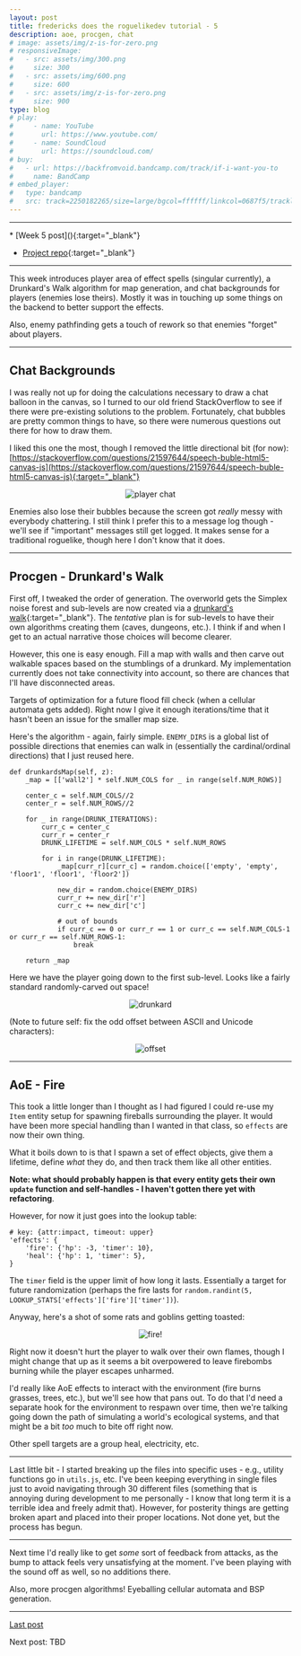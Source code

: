 ```yaml
---
layout: post
title: fredericks does the roguelikedev tutorial - 5
description: aoe, procgen, chat
# image: assets/img/z-is-for-zero.png
# responsiveImage:
#   - src: assets/img/300.png
#     size: 300
#   - src: assets/img/600.png
#     size: 600
#   - src: assets/img/z-is-for-zero.png
#     size: 900
type: blog
# play:
#     - name: YouTube
#       url: https://www.youtube.com/
#     - name: SoundCloud
#       url: https://soundcloud.com/
# buy:
#   - url: https://backfromvoid.bandcamp.com/track/if-i-want-you-to
#     name: BandCamp
# embed_player:
#   type: bandcamp
#   src: track=2250182265/size=large/bgcol=ffffff/linkcol=0687f5/tracklist=false/artwork=small/transparent=true/
---
```

<hr size="1" />
* [Week 5 post](){:target="_blank"}

* [Project repo](https://github.com/efredericks/RL-MMO){:target="_blank"}

<hr size="1" />

This week introduces player area of effect spells (singular currently), a Drunkard's Walk algorithm for map generation, and chat backgrounds for players (enemies lose theirs).  Mostly it was in touching up some things on the backend to better support the effects.

Also, enemy pathfinding gets a touch of rework so that enemies "forget" about players.

---

## Chat Backgrounds

I was really not up for doing the calculations necessary to draw a chat balloon in the canvas, so I turned to our old friend StackOverflow to see if there were pre-existing solutions to the problem.  Fortunately, chat bubbles are pretty common things to have, so there were numerous questions out there for how to draw them.

I liked this one the most, though I removed the little directional bit (for now):  [https://stackoverflow.com/questions/21597644/speech-buble-html5-canvas-js](https://stackoverflow.com/questions/21597644/speech-buble-html5-canvas-js){:target="_blank"}

<div align="center">
  <img src="https://i.imgur.com/G55Vmv6.png" alt="player chat" title="player chat" />
</div>

Enemies also lose their bubbles because the screen got *really* messy with everybody chattering.  I still think I prefer this to a message log though - we'll see if "important" messages still get logged.  It makes sense for a traditional roguelike, though here I don't know that it does.

---

## Procgen - Drunkard's Walk

First off, I tweaked the order of generation.  The overworld gets the Simplex noise forest and sub-levels are now created via a [drunkard's walk](https://en.wikipedia.org/wiki/Random_walk){:target="_blank"}.  The *tentative* plan is for sub-levels to have their own algorithms creating them (caves, dungeons, etc.).  I think if and when I get to an actual narrative those choices will become clearer.  

However, this one is easy enough.  Fill a map with walls and then carve out walkable spaces based on the stumblings of a drunkard.  My implementation currently does not take connectivity into account, so there are chances that I'll have disconnected areas.

Targets of optimization for a future flood fill check (when a cellular automata gets added).  Right now I give it enough iterations/time that it hasn't been an issue for the smaller map size.

Here's the algorithm - again, fairly simple.  `ENEMY_DIRS` is a global list of possible directions that enemies can walk in (essentially the cardinal/ordinal directions) that I just reused here.

```
def drunkardsMap(self, z):
    _map = [['wall2'] * self.NUM_COLS for _ in range(self.NUM_ROWS)]

    center_c = self.NUM_COLS//2
    center_r = self.NUM_ROWS//2

    for _ in range(DRUNK_ITERATIONS):
        curr_c = center_c
        curr_r = center_r
        DRUNK_LIFETIME = self.NUM_COLS * self.NUM_ROWS

        for i in range(DRUNK_LIFETIME):
            _map[curr_r][curr_c] = random.choice(['empty', 'empty', 'floor1', 'floor1', 'floor2'])

            new_dir = random.choice(ENEMY_DIRS)
            curr_r += new_dir['r']
            curr_c += new_dir['c']

            # out of bounds
            if curr_c == 0 or curr_r == 1 or curr_c == self.NUM_COLS-1 or curr_r == self.NUM_ROWS-1:
                break

    return _map
```

Here we have the player going down to the first sub-level.  Looks like a fairly standard randomly-carved out space!

<div align="center">
  <img src="https://i.imgur.com/a2T233M.gif" alt="drunkard" title="drunkard" />
</div>

(Note to future self: fix the odd offset between ASCII and Unicode characters):

<div align="center">
  <img src="https://i.imgur.com/DjVFihK.png" alt="offset" title="offset" />
</div>


---

## AoE - Fire 

This took a little longer than I thought as I had figured I could re-use my `Item` entity setup for spawning fireballs surrounding the player.  It would have been more special handling than I wanted in that class, so `effects` are now their own thing.  

What it boils down to is that I spawn a set of effect objects, give them a lifetime, define *what* they do, and then track them like all other entities.

**Note: what should probably happen is that every entity gets their own `update` function and self-handles - I haven't gotten there yet with refactoring**.

However, for now it just goes into the lookup table:

```
# key: {attr:impact, timeout: upper}
'effects': {
    'fire': {'hp': -3, 'timer': 10},
    'heal': {'hp': 1, 'timer': 5},
}
```

The `timer` field is the upper limit of how long it lasts.  Essentially a target for future randomization (perhaps the fire lasts for `random.randint(5, LOOKUP_STATS['effects']['fire']['timer'])`).

Anyway, here's a shot of some rats and goblins getting toasted:

<div align="center">
  <img src="https://i.imgur.com/GtnnYcF.gif" alt="fire!" title="fire!" />
</div>

Right now it doesn't hurt the player to walk over their own flames, though I might change that up as it seems a bit overpowered to leave firebombs burning while the player escapes unharmed.

I'd really like AoE effects to interact with the environment (fire burns grasses, trees, etc.), but we'll see how that pans out.  To do that I'd need a separate hook for the environment to respawn over time, then we're talking going down the path of simulating a world's ecological systems, and that might be a bit *too* much to bite off right now.

Other spell targets are a group heal, electricity, etc.  

---

Last little bit - I started breaking up the files into specific uses - e.g., utility functions go in `utils.js`, etc.  I've been keeping everything in single files just to avoid navigating through 30 different files (something that is annoying during development to me personally - I know that long term it is a terrible idea and freely admit that).  However, for posterity things are getting broken apart and placed into their proper locations.  Not done yet, but the process has begun.

---

Next time I'd really like to get *some* sort of feedback from attacks, as the bump to attack feels very unsatisfying at the moment.  I've been playing with the sound off as well, so no additions there.

Also, more procgen algorithms!  Eyeballing cellular automata and BSP generation.  

---
[Last post](/rldev-4.html)

Next post: TBD
